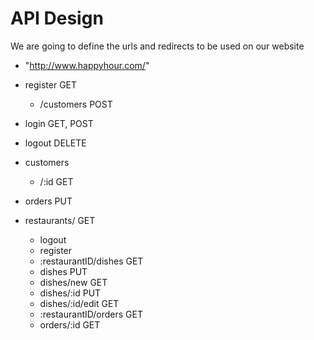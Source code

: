 # API Design
We are going to define the urls and redirects to be used on our website

- "http://www.happyhour.com/"
- register GET
  - /customers POST

- login GET, POST

- logout DELETE
  
- customers 
  - /:id GET


- orders PUT


- restaurants/ GET
  - logout
  - register
  - :restaurantID/dishes GET
  - dishes PUT
  - dishes/new GET
  - dishes/:id PUT
  - dishes/:id/edit GET
  - :restaurantID/orders GET
  - orders/:id GET
